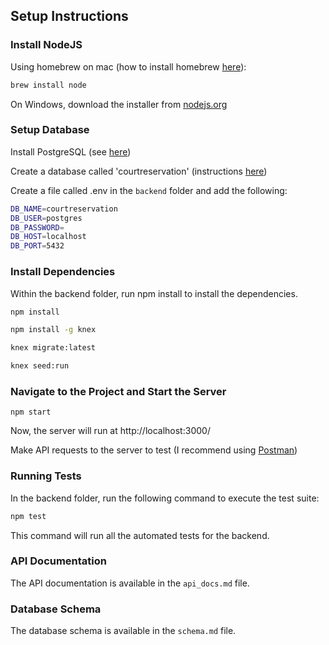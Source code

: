 ## Setup Instructions

### Install NodeJS

Using homebrew on mac (how to install homebrew [here](https://brew.sh/)):

```bash
brew install node
```

On Windows, download the installer from [nodejs.org](https://nodejs.org/en/download/)

### Setup Database

Install PostgreSQL (see [here](https://www.postgresql.org/download/))

Create a database called 'courtreservation' (instructions [here](https://www.postgresql.org/docs/current/app-createdb.html))

Create a file called .env in the `backend` folder and add the following:

```bash
DB_NAME=courtreservation
DB_USER=postgres
DB_PASSWORD=
DB_HOST=localhost
DB_PORT=5432
```

### Install Dependencies

Within the backend folder, run npm install to install the dependencies.

```bash
npm install
```

```bash
npm install -g knex
```

```bash
knex migrate:latest
```

```bash
knex seed:run
```

### Navigate to the Project and Start the Server

```
npm start
```

Now, the server will run at http://localhost:3000/

Make API requests to the server to test (I recommend using [Postman](https://www.postman.com/))

### Running Tests

In the backend folder, run the following command to execute the test suite:

```bash
npm test
```

This command will run all the automated tests for the backend.

### API Documentation

The API documentation is available in the `api_docs.md` file.

### Database Schema

The database schema is available in the `schema.md` file.